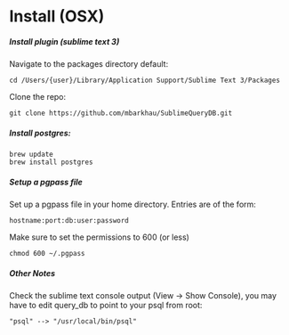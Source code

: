 # Install (OSX)

##### Install plugin (sublime text 3)

Navigate to the packages directory default:

    cd /Users/{user}/Library/Application Support/Sublime Text 3/Packages

Clone the repo:

    git clone https://github.com/mbarkhau/SublimeQueryDB.git

##### Install postgres:

    brew update
    brew install postgres

##### Setup a pgpass file

Set up a pgpass file in your home directory.  Entries are of the form:

    hostname:port:db:user:password

Make sure to set the permissions to 600 (or less)

    chmod 600 ~/.pgpass

##### Other Notes

Check the sublime text console output (View -> Show Console), you may have to edit query_db to point to your psql from root:

    "psql" --> "/usr/local/bin/psql"